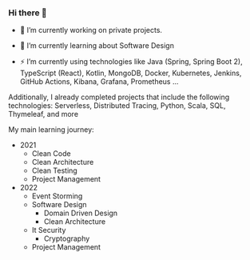 ### Hi there 👋

- 🔭 I’m currently working on private projects.

- 🌱 I’m currently learning about Software Design

- ⚡ I’m currently using technologies like Java (Spring, Spring Boot 2), TypeScript (React), Kotlin, MongoDB, Docker, Kubernetes, Jenkins, GitHub Actions, Kibana, Grafana, Prometheus ...

Additionally, I already completed projects that include the following technologies: Serverless, Distributed Tracing, Python, Scala, SQL, Thymeleaf, and more

My main learning journey:
- 2021
  - Clean Code
  - Clean Architecture
  - Clean Testing
  - Project Management
- 2022
  - Event Storming
  - Software Design
    - Domain Driven Design
    - Clean Architecture
  - It Security
    - Cryptography
  - Project Management
